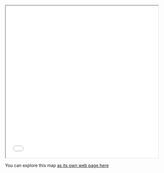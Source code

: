 <iframe src="Ithaca-map.html" height="500" width="500"></iframe>

You can explore this map [as its own web page here](Leaflet_map_1.html)
